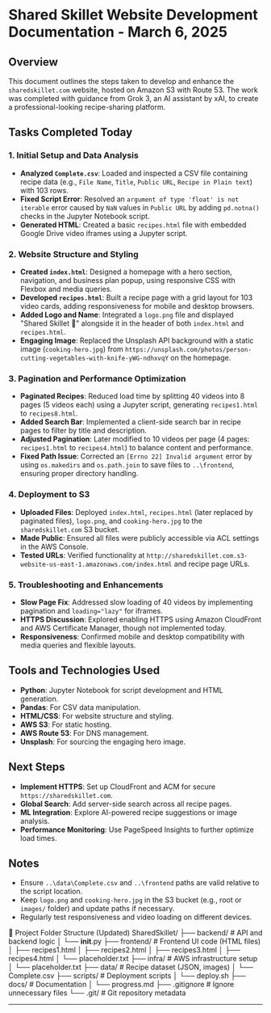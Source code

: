# Shared Skillet Website Development Documentation - March 6, 2025

## Overview
This document outlines the steps taken to develop and enhance the `sharedskillet.com` website, hosted on Amazon S3 with Route 53. The work was completed with guidance from Grok 3, an AI assistant by xAI, to create a professional-looking recipe-sharing platform.

## Tasks Completed Today

### 1. Initial Setup and Data Analysis
- **Analyzed `Complete.csv`**: Loaded and inspected a CSV file containing recipe data (e.g., `File Name`, `Title`, `Public URL`, `Recipe in Plain text`) with 103 rows.
- **Fixed Script Error**: Resolved an `argument of type 'float' is not iterable` error caused by `NaN` values in `Public URL` by adding `pd.notna()` checks in the Jupyter Notebook script.
- **Generated HTML**: Created a basic `recipes.html` file with embedded Google Drive video iframes using a Jupyter script.

### 2. Website Structure and Styling
- **Created `index.html`**: Designed a homepage with a hero section, navigation, and business plan popup, using responsive CSS with Flexbox and media queries.
- **Developed `recipes.html`**: Built a recipe page with a grid layout for 103 video cards, adding responsiveness for mobile and desktop browsers.
- **Added Logo and Name**: Integrated a `logo.png` file and displayed "Shared Skillet 🍳" alongside it in the header of both `index.html` and `recipes.html`.
- **Engaging Image**: Replaced the Unsplash API background with a static image (`cooking-hero.jpg`) from `https://unsplash.com/photos/person-cutting-vegetables-with-knife-yWG-ndhxvqY` on the homepage.

### 3. Pagination and Performance Optimization
- **Paginated Recipes**: Reduced load time by splitting 40 videos into 8 pages (5 videos each) using a Jupyter script, generating `recipes1.html` to `recipes8.html`.
- **Added Search Bar**: Implemented a client-side search bar in recipe pages to filter by title and description.
- **Adjusted Pagination**: Later modified to 10 videos per page (4 pages: `recipes1.html` to `recipes4.html`) to balance content and performance.
- **Fixed Path Issue**: Corrected an `[Errno 22] Invalid argument` error by using `os.makedirs` and `os.path.join` to save files to `..\frontend`, ensuring proper directory handling.

### 4. Deployment to S3
- **Uploaded Files**: Deployed `index.html`, `recipes.html` (later replaced by paginated files), `logo.png`, and `cooking-hero.jpg` to the `sharedskillet.com` S3 bucket.
- **Made Public**: Ensured all files were publicly accessible via ACL settings in the AWS Console.
- **Tested URLs**: Verified functionality at `http://sharedskillet.com.s3-website-us-east-1.amazonaws.com/index.html` and recipe page URLs.

### 5. Troubleshooting and Enhancements
- **Slow Page Fix**: Addressed slow loading of 40 videos by implementing pagination and `loading="lazy"` for iframes.
- **HTTPS Discussion**: Explored enabling HTTPS using Amazon CloudFront and AWS Certificate Manager, though not implemented today.
- **Responsiveness**: Confirmed mobile and desktop compatibility with media queries and flexible layouts.

## Tools and Technologies Used
- **Python**: Jupyter Notebook for script development and HTML generation.
- **Pandas**: For CSV data manipulation.
- **HTML/CSS**: For website structure and styling.
- **AWS S3**: For static hosting.
- **AWS Route 53**: For DNS management.
- **Unsplash**: For sourcing the engaging hero image.

## Next Steps
- **Implement HTTPS**: Set up CloudFront and ACM for secure `https://sharedskillet.com`.
- **Global Search**: Add server-side search across all recipe pages.
- **ML Integration**: Explore AI-powered recipe suggestions or image analysis.
- **Performance Monitoring**: Use PageSpeed Insights to further optimize load times.

## Notes
- Ensure `..\data\Complete.csv` and `..\frontend` paths are valid relative to the script location.
- Keep `logo.png` and `cooking-hero.jpg` in the S3 bucket (e.g., root or `images/` folder) and update paths if necessary.
- Regularly test responsiveness and video loading on different devices.

📂 Project Folder Structure (Updated)
SharedSkillet/
├── backend/         # API and backend logic
│   └── __init__.py
├── frontend/        # Frontend UI code (HTML files)
│   ├── recipes1.html
│   ├── recipes2.html
│   ├── recipes3.html
│   ├── recipes4.html
│   └── placeholder.txt
├── infra/           # AWS infrastructure setup
│   └── placeholder.txt
├── data/            # Recipe dataset (JSON, images)
│   └── Complete.csv
├── scripts/         # Deployment scripts
│   └── deploy.sh
├── docs/            # Documentation
│   └── progress.md
├── .gitignore       # Ignore unnecessary files
└── .git/            # Git repository metadata

---